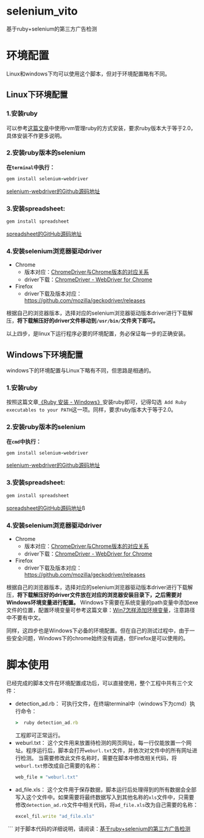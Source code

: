 # selenium_vito
基于ruby+selenium的第三方广告检测

# 环境配置
Linux和windows下均可以使用这个脚本，但对于环境配置略有不同。
## Linux下环境配置

### 1.安装ruby
可以参考[这篇文章](https://blog.zengrong.net/post/1933.html)中使用rvm管理ruby的方式安装，要求ruby版本大于等于2.0，具体安装不作更多说明。

### 2.安装ruby版本的selenium
**在`terminal`中执行：**
``` ruby
gem install selenium-webdriver  
```
[selenium-webdriver的Github源码地址](https://github.com/SeleniumHQ/selenium/tree/master/rb)

### 3.安装spreadsheet:
```ruby
gem install spreadsheet
```
[spreadsheet的GitHub源码地址](https://github.com/zdavatz/spreadsheet)

### 4.安装selenium浏览器驱动driver
- Chrome
  - 版本对应：[ChromeDriver与Chrome版本的对应关系](http://blog.csdn.net/goblinintree/article/details/47335563)
  - driver下载：[ChromeDriver - WebDriver for Chrome](https://sites.google.com/a/chromium.org/chromedriver/downloads)
- Firefox
  - driver下载及版本对应：https://github.com/mozilla/geckodriver/releases

根据自己的浏览器版本，选择对应的selenium浏览器驱动版本driver进行下载解压，**将下载解压好的driver文件移动到`/usr/bin/`文件夹下即可。**

以上四步，是linux下运行程序必要的环境配置，务必保证每一步的正确安装。

## Windows下环境配置
windows下的环境配置与Linux下略有不同，但思路是相通的。

### 1.安装ruby
按照这篇文章[《Ruby 安装 - Windows》](http://www.runoob.com/ruby/ruby-installation-windows.html)安装ruby即可，记得勾选` Add Ruby executables to your PATH`这一项。同样，要求ruby版本大于等于2.0。

### 2.安装ruby版本的selenium
**在`cmd`中执行：**
``` ruby
gem install selenium-webdriver  
```
[selenium-webdriver的Github源码地址](https://github.com/SeleniumHQ/selenium/tree/master/rb)

### 3.安装spreadsheet:
```ruby
gem install spreadsheet
```
[spreadsheet的GitHub源码地址](https://github.com/zdavatz/spreadsheet)ß

### 4.安装selenium浏览器驱动driver
- Chrome
  - 版本对应：[ChromeDriver与Chrome版本的对应关系](http://blog.csdn.net/goblinintree/article/details/47335563)
  - driver下载：[ChromeDriver - WebDriver for Chrome](https://sites.google.com/a/chromium.org/chromedriver/downloads)
- Firefox
  - driver下载及版本对应：https://github.com/mozilla/geckodriver/releases

根据自己的浏览器版本，选择对应的selenium浏览器驱动版本driver进行下载解压，**将下载解压好的driver文件放在对应的浏览器安装目录下，之后需要对Windows环境变量进行配置。**
Windows下需要在系统变量的path变量中添加exe文件的位置，配置环境变量可参考这篇文章：[Win7怎样添加环境变量](https://jingyan.baidu.com/article/d5a880eb6aca7213f047cc6c.html)，注意路径中不要有中文。

同样，这四步也是Windows下必备的环境配置。但在自己的测试过程中，由于一些安全问题，Windows下的chrome始终没有调通，但Firefox是可以使用的。

# 脚本使用
已经完成的脚本文件在环境配置成功后，可以直接使用，整个工程中共有三个文件：
- detection_ad.rb：
  可执行文件，在终端terminal中（windows下为cmd）执行命令：
  ```ruby
  >  ruby detection_ad.rb
  ```
  工程即可正常运行。
- weburl.txt：
  这个文件用来放置待检测的网页网址，每一行仅能放置一个网址。程序运行后，脚本会打开`weburl.txt`文件，并依次对文件中的所有网址进行检测。
  当需要修改此文件名称时，需要在脚本中修改相关代码，将`weburl.txt`修改成自己需要的名称：
  ```ruby
  web_file = "weburl.txt"
  ```
- ad_file.xls：
  这个文件用于保存数据，脚本运行后处理得到的所有数据会全部写入这个文件中。如果需要将最终数据写入到其他名称的`xls`文件中，只需要修改`detection_ad.rb`文件中相关代码，将`ad_file.xls`改为自己需要的名称：
  ```ruby
  excel_fil.write "ad_file.xls"
  ``` 
对于脚本代码的详细说明，请阅读：[基于ruby+selenium的第三方广告检测](http://www.jianshu.com/p/9540e7566192)
